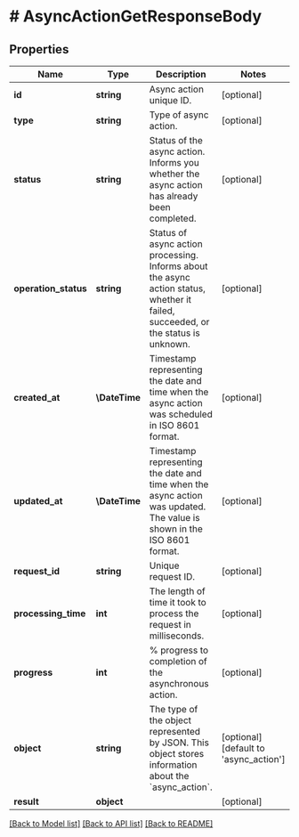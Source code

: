 # # AsyncActionGetResponseBody

## Properties

Name | Type | Description | Notes
------------ | ------------- | ------------- | -------------
**id** | **string** | Async action unique ID. | [optional]
**type** | **string** | Type of async action. | [optional]
**status** | **string** | Status of the async action. Informs you whether the async action has already been completed. | [optional]
**operation_status** | **string** | Status of async action processing. Informs about the async action status, whether it failed, succeeded, or the status is unknown. | [optional]
**created_at** | **\DateTime** | Timestamp representing the date and time when the async action was scheduled in ISO 8601 format. | [optional]
**updated_at** | **\DateTime** | Timestamp representing the date and time when the async action was updated. The value is shown in the ISO 8601 format. | [optional]
**request_id** | **string** | Unique request ID. | [optional]
**processing_time** | **int** | The length of time it took to process the request in milliseconds. | [optional]
**progress** | **int** | % progress to completion of the asynchronous action. | [optional]
**object** | **string** | The type of the object represented by JSON. This object stores information about the &#x60;async_action&#x60;. | [optional] [default to 'async_action']
**result** | **object** |  | [optional]

[[Back to Model list]](../../README.md#models) [[Back to API list]](../../README.md#endpoints) [[Back to README]](../../README.md)
